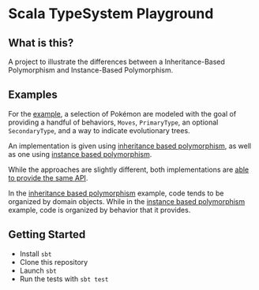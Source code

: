 # Scala TypeSystem Playground

## What is this? 
A project to illustrate the differences between a Inheritance-Based Polymorphism and Instance-Based Polymorphism.

## Examples

For the [example](/src/test/scala/sandbox/pokemon), a selection of Pokémon are modeled with the goal of providing a handful of behaviors, `Moves`, `PrimaryType`, an optional `SecondaryType`, and a way to indicate evolutionary trees.

An implementation is given using [inheritance based polymorphism](/src/test/scala/sandbox/pokemon/inheritance), as well as one using [instance based polymorphism](/src/test/scala/sandbox/pokemon/instances). 

While the approaches are slightly different, both implementations are [able to provide the same API](/src/test/scala/sandbox/pokemon/Test.scala).

In the [inheritance based polymorphism](/src/test/scala/sandbox/pokemon/inheritance) example, code tends to be organized by domain objects. 
While in the [instance based polymorphism](/src/test/scala/sandbox/pokemon/instances) example, code is organized by behavior that it provides. 



## Getting Started
- Install `sbt`
- Clone this repository 
- Launch `sbt`
- Run the tests with `sbt test`
